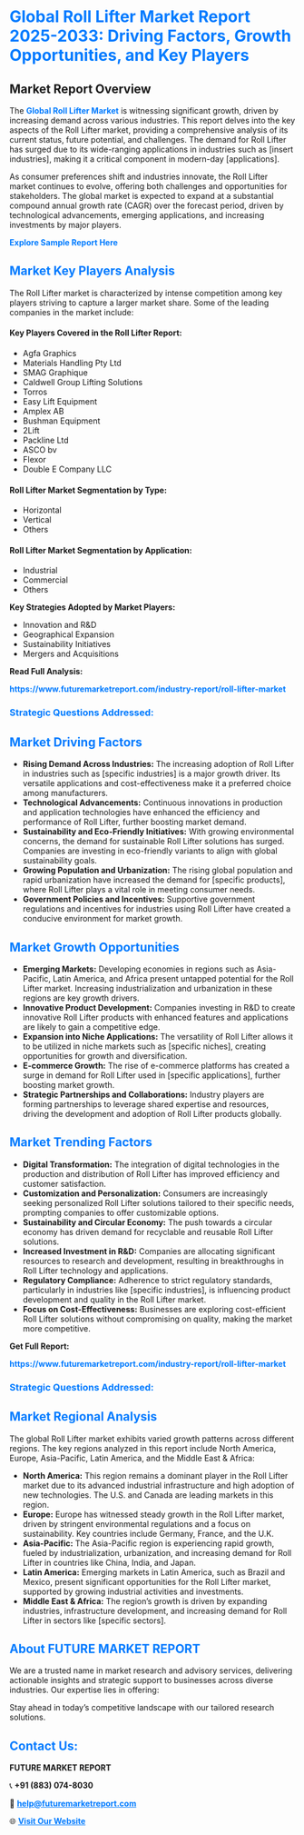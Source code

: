 <h1 style="color: #007BFF;">Global Roll Lifter Market Report 2025-2033: Driving Factors, Growth Opportunities, and Key Players</h1>

<section id="overview">
<h2>Market Report Overview</h2>
<p>The <a href="https://www.futuremarketreport.com/industry-report/roll-lifter-market" style="color: #007BFF; text-decoration: none;"><strong>Global Roll Lifter Market</strong></a> is witnessing significant growth, driven by increasing demand across various industries. This report delves into the key aspects of the Roll Lifter market, providing a comprehensive analysis of its current status, future potential, and challenges. The demand for Roll Lifter has surged due to its wide-ranging applications in industries such as [insert industries], making it a critical component in modern-day [applications].</p>
<p>As consumer preferences shift and industries innovate, the Roll Lifter market continues to evolve, offering both challenges and opportunities for stakeholders. The global market is expected to expand at a substantial compound annual growth rate (CAGR) over the forecast period, driven by technological advancements, emerging applications, and increasing investments by major players.</p>
</section>

<section id="overview">
<p><a href="https://www.futuremarketreport.com/request-sample/reportId=56078" style="color: #007BFF; text-decoration: none;"><strong>Explore Sample Report Here</strong></a></p>
</section>

<section id="key-players">
<h2 style="color: #007BFF;">Market Key Players Analysis</h2>
<p>The Roll Lifter market is characterized by intense competition among key players striving to capture a larger market share. Some of the leading companies in the market include:</p>
<h4>Key Players Covered in the Roll Lifter Report:</h4>
<ul><li>Agfa Graphics</li><li>Materials Handling Pty Ltd</li><li>SMAG Graphique</li><li>Caldwell Group Lifting Solutions</li><li>Torros</li><li>Easy Lift Equipment</li><li>Amplex AB</li><li>Bushman Equipment</li><li>2Lift</li><li>Packline Ltd</li><li>ASCO bv</li><li>Flexor</li><li>Double E Company LLC</li></ul>
<h4>Roll Lifter Market Segmentation by Type:</h4>
<ul><li>Horizontal</li><li>Vertical</li><li>Others</li></ul>

<h4>Roll Lifter Market Segmentation by Application:</h4>
<ul><li>Industrial</li><li>Commercial</li><li>Others</li></ul>
<p><strong>Key Strategies Adopted by Market Players:</strong></p>
<ul>
<li>Innovation and R&D</li>
<li>Geographical Expansion</li>
<li>Sustainability Initiatives</li>
<li>Mergers and Acquisitions</li>
</ul>
</section>

<section>
<p><strong>Read Full Analysis: </strong></p><a href="https://www.futuremarketreport.com/industry-report/roll-lifter-market" style="color: #007BFF; text-decoration: none;"><strong>https://www.futuremarketreport.com/industry-report/roll-lifter-market</strong></a>
<h3 style="color: #007BFF;">Strategic Questions Addressed:</h3>
</section>

<section id="driving-factors">
<h2 style="color: #007BFF;">Market Driving Factors</h2>
<ul>
<li><strong>Rising Demand Across Industries:</strong> The increasing adoption of Roll Lifter in industries such as [specific industries] is a major growth driver. Its versatile applications and cost-effectiveness make it a preferred choice among manufacturers.</li>
<li><strong>Technological Advancements:</strong> Continuous innovations in production and application technologies have enhanced the efficiency and performance of Roll Lifter, further boosting market demand.</li>
<li><strong>Sustainability and Eco-Friendly Initiatives:</strong> With growing environmental concerns, the demand for sustainable Roll Lifter solutions has surged. Companies are investing in eco-friendly variants to align with global sustainability goals.</li>
<li><strong>Growing Population and Urbanization:</strong> The rising global population and rapid urbanization have increased the demand for [specific products], where Roll Lifter plays a vital role in meeting consumer needs.</li>
<li><strong>Government Policies and Incentives:</strong> Supportive government regulations and incentives for industries using Roll Lifter have created a conducive environment for market growth.</li>
</ul>
</section>

<section id="growth-opportunities">
<h2 style="color: #007BFF;">Market Growth Opportunities</h2>
<ul>
<li><strong>Emerging Markets:</strong> Developing economies in regions such as Asia-Pacific, Latin America, and Africa present untapped potential for the Roll Lifter market. Increasing industrialization and urbanization in these regions are key growth drivers.</li>
<li><strong>Innovative Product Development:</strong> Companies investing in R&D to create innovative Roll Lifter products with enhanced features and applications are likely to gain a competitive edge.</li>
<li><strong>Expansion into Niche Applications:</strong> The versatility of Roll Lifter allows it to be utilized in niche markets such as [specific niches], creating opportunities for growth and diversification.</li>
<li><strong>E-commerce Growth:</strong> The rise of e-commerce platforms has created a surge in demand for Roll Lifter used in [specific applications], further boosting market growth.</li>
<li><strong>Strategic Partnerships and Collaborations:</strong> Industry players are forming partnerships to leverage shared expertise and resources, driving the development and adoption of Roll Lifter products globally.</li>
</ul>
</section>

<section id="trending-factors">
<h2 style="color: #007BFF;">Market Trending Factors</h2>
<ul>
<li><strong>Digital Transformation:</strong> The integration of digital technologies in the production and distribution of Roll Lifter has improved efficiency and customer satisfaction.</li>
<li><strong>Customization and Personalization:</strong> Consumers are increasingly seeking personalized Roll Lifter solutions tailored to their specific needs, prompting companies to offer customizable options.</li>
<li><strong>Sustainability and Circular Economy:</strong> The push towards a circular economy has driven demand for recyclable and reusable Roll Lifter solutions.</li>
<li><strong>Increased Investment in R&D:</strong> Companies are allocating significant resources to research and development, resulting in breakthroughs in Roll Lifter technology and applications.</li>
<li><strong>Regulatory Compliance:</strong> Adherence to strict regulatory standards, particularly in industries like [specific industries], is influencing product development and quality in the Roll Lifter market.</li>
<li><strong>Focus on Cost-Effectiveness:</strong> Businesses are exploring cost-efficient Roll Lifter solutions without compromising on quality, making the market more competitive.</li>
</ul>
</section>

<section>
<p><strong>Get Full Report: </strong></p><a href="https://www.futuremarketreport.com/industry-report/roll-lifter-market" style="color: #007BFF; text-decoration: none;"><strong>https://www.futuremarketreport.com/industry-report/roll-lifter-market</strong></a>
<h3 style="color: #007BFF;">Strategic Questions Addressed:</h3>
</section>


<section id="regional-analysis">
<h2 style="color: #007BFF;">Market Regional Analysis</h2>
<p>The global Roll Lifter market exhibits varied growth patterns across different regions. The key regions analyzed in this report include North America, Europe, Asia-Pacific, Latin America, and the Middle East & Africa:</p>
<ul>
<li><strong>North America:</strong> This region remains a dominant player in the Roll Lifter market due to its advanced industrial infrastructure and high adoption of new technologies. The U.S. and Canada are leading markets in this region.</li>
<li><strong>Europe:</strong> Europe has witnessed steady growth in the Roll Lifter market, driven by stringent environmental regulations and a focus on sustainability. Key countries include Germany, France, and the U.K.</li>
<li><strong>Asia-Pacific:</strong> The Asia-Pacific region is experiencing rapid growth, fueled by industrialization, urbanization, and increasing demand for Roll Lifter in countries like China, India, and Japan.</li>
<li><strong>Latin America:</strong> Emerging markets in Latin America, such as Brazil and Mexico, present significant opportunities for the Roll Lifter market, supported by growing industrial activities and investments.</li>
<li><strong>Middle East & Africa:</strong> The region’s growth is driven by expanding industries, infrastructure development, and increasing demand for Roll Lifter in sectors like [specific sectors].</li>
</ul>
</section>

<footer>
<h2 style="color: #007BFF;">About FUTURE MARKET REPORT</h2>
<p>We are a trusted name in market research and advisory services, delivering actionable insights and strategic support to businesses across diverse industries. Our expertise lies in offering:</p>

<p>Stay ahead in today’s competitive landscape with our tailored research solutions.</p>

<h2 style="color: #007BFF;">Contact Us:</h2>
<p><strong>FUTURE MARKET REPORT</strong></p>
<p>📞 <strong>+91 (883) 074-8030</strong></p>
<p>📧 <strong><a href="mailto:help@futuremarketreport.com" style="color: #007BFF;">help@futuremarketreport.com</a></strong></p>
<p>🌐 <strong><a href="https://www.futuremarketreport.com/" style="color: #007BFF;">Visit Our Website</a></strong></p>
</footer>